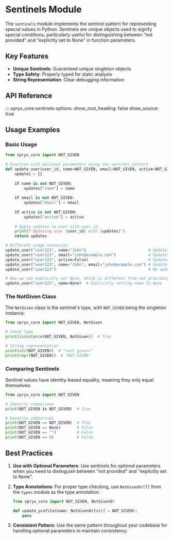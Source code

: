 # Sentinels Module

The `sentinels` module implements the sentinel pattern for representing special values in Python. Sentinels are unique objects used to signify special conditions, particularly useful for distinguishing between "not provided" and "explicitly set to None" in function parameters.

## Key Features

- **Unique Sentinels**: Guaranteed unique singleton objects
- **Type Safety**: Properly typed for static analysis
- **String Representation**: Clear debugging information

## API Reference

::: spryx_core.sentinels
    options:
      show_root_heading: false
      show_source: true

## Usage Examples

### Basic Usage

```python
from spryx_core import NOT_GIVEN

# Function with optional parameters using the sentinel pattern
def update_user(user_id, name=NOT_GIVEN, email=NOT_GIVEN, active=NOT_GIVEN):
    updates = {}
    
    if name is not NOT_GIVEN:
        updates["name"] = name
        
    if email is not NOT_GIVEN:
        updates["email"] = email
        
    if active is not NOT_GIVEN:
        updates["active"] = active
    
    # Apply updates to user with user_id
    print(f"Updating user {user_id} with {updates}")
    return updates

# Different usage scenarios
update_user("user123", name="John")                           # Updates only name
update_user("user123", email="john@example.com")              # Updates only email
update_user("user123", active=False)                          # Updates only active status
update_user("user123", name="John", email="john@example.com") # Updates name and email
update_user("user123")                                        # No updates

# Now we can explicitly set None, which is different from not providing a value
update_user("user123", name=None)  # Explicitly setting name to None
```

### The NotGiven Class

The `NotGiven` class is the sentinel's type, with `NOT_GIVEN` being the singleton instance:

```python
from spryx_core import NOT_GIVEN, NotGiven

# Check type
print(isinstance(NOT_GIVEN, NotGiven))  # True

# String representation
print(str(NOT_GIVEN))  # "<not given>"
print(repr(NOT_GIVEN))  # "NOT_GIVEN"
```

### Comparing Sentinels

Sentinel values have identity-based equality, meaning they only equal themselves:

```python
from spryx_core import NOT_GIVEN

# Identity comparison
print(NOT_GIVEN is NOT_GIVEN)  # True

# Equality comparison
print(NOT_GIVEN == NOT_GIVEN)  # True
print(NOT_GIVEN == None)       # False
print(NOT_GIVEN == "")         # False
print(NOT_GIVEN == 0)          # False
```

## Best Practices

1. **Use with Optional Parameters**: Use sentinels for optional parameters when you need to distinguish between "not provided" and "explicitly set to None".

2. **Type Annotations**: For proper type checking, use `NotGivenOr[T]` from the `types` module as the type annotation:

   ```python
   from spryx_core import NOT_GIVEN, NotGivenOr
   
   def update_profile(name: NotGivenOr[str] = NOT_GIVEN):
       pass
   ```

3. **Consistent Pattern**: Use the same pattern throughout your codebase for handling optional parameters to maintain consistency. 